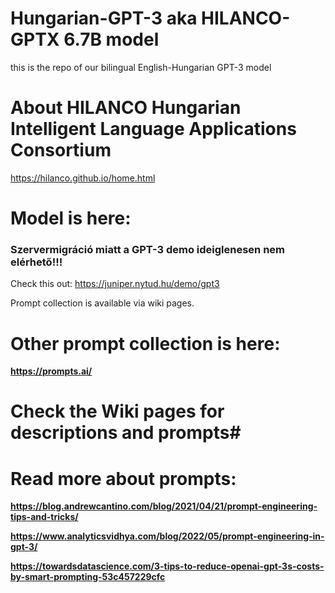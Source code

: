 # Hungarian-GPT-3 aka HILANCO-GPTX 6.7B model
this is the repo of our bilingual English-Hungarian GPT-3 model

# About HILANCO Hungarian Intelligent Language Applications Consortium
 https://hilanco.github.io/home.html

 
# Model is here:
### Szervermigráció miatt a GPT-3 demo ideiglenesen nem elérhető!!!
Check this out: https://juniper.nytud.hu/demo/gpt3 

Prompt collection is available via wiki pages.

# Other prompt collection is here: 

**https://prompts.ai/**

# Check the Wiki pages for descriptions and prompts#

# Read more about prompts:
**https://blog.andrewcantino.com/blog/2021/04/21/prompt-engineering-tips-and-tricks/**

**https://www.analyticsvidhya.com/blog/2022/05/prompt-engineering-in-gpt-3/**

**https://towardsdatascience.com/3-tips-to-reduce-openai-gpt-3s-costs-by-smart-prompting-53c457229cfc**
